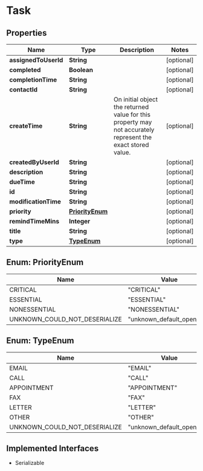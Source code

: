 

# Task


## Properties

| Name | Type | Description | Notes |
|------------ | ------------- | ------------- | -------------|
|**assignedToUserId** | **String** |  |  [optional] |
|**completed** | **Boolean** |  |  [optional] |
|**completionTime** | **String** |  |  [optional] |
|**contactId** | **String** |  |  [optional] |
|**createTime** | **String** | On initial object the returned value for this property may not accurately represent the exact stored value. |  [optional] |
|**createdByUserId** | **String** |  |  [optional] |
|**description** | **String** |  |  [optional] |
|**dueTime** | **String** |  |  [optional] |
|**id** | **String** |  |  [optional] |
|**modificationTime** | **String** |  |  [optional] |
|**priority** | [**PriorityEnum**](#PriorityEnum) |  |  [optional] |
|**remindTimeMins** | **Integer** |  |  [optional] |
|**title** | **String** |  |  [optional] |
|**type** | [**TypeEnum**](#TypeEnum) |  |  [optional] |



## Enum: PriorityEnum

| Name | Value |
|---- | -----|
| CRITICAL | &quot;CRITICAL&quot; |
| ESSENTIAL | &quot;ESSENTIAL&quot; |
| NONESSENTIAL | &quot;NONESSENTIAL&quot; |
| UNKNOWN_COULD_NOT_DESERIALIZE | &quot;unknown_default_open_api&quot; |



## Enum: TypeEnum

| Name | Value |
|---- | -----|
| EMAIL | &quot;EMAIL&quot; |
| CALL | &quot;CALL&quot; |
| APPOINTMENT | &quot;APPOINTMENT&quot; |
| FAX | &quot;FAX&quot; |
| LETTER | &quot;LETTER&quot; |
| OTHER | &quot;OTHER&quot; |
| UNKNOWN_COULD_NOT_DESERIALIZE | &quot;unknown_default_open_api&quot; |


## Implemented Interfaces

* Serializable

